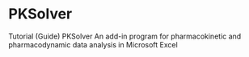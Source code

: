 # PKSolver
Tutorial (Guide) PKSolver An add-in program for pharmacokinetic and pharmacodynamic data analysis in Microsoft Excel
